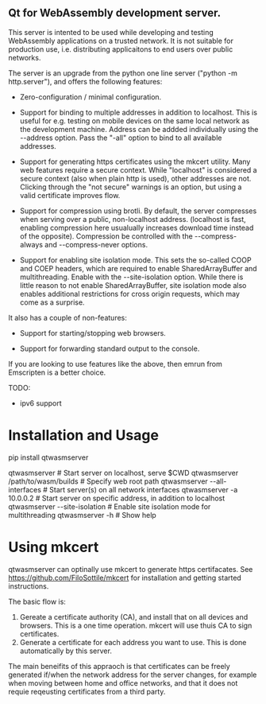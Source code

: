 ## Qt for WebAssembly development server. 

This server is intented to be used while developing and testing WebAssembly applications on a
trusted network. It is not suitable for production use, i.e. distributing applicaitons to end
users over public networks.

The server is an upgrade from the python one line server ("python -m http.server"), and offers the
following features:

* Zero-configuration / minimal configuration.

* Support for binding to multiple addresses in addition to localhost. This is useful
  for e.g. testing on mobile devices on the same local network as the development machine.
  Address can be addded individually using the --address option. Pass the "-all" option to
  bind to all available addresses.

* Support for generating https certificates using the mkcert utility. Many web features
  require a secure context. While "localhost" is considered a secure context (also when plain
  http is used), other addresses are not. Clicking through the "not secure" warnings is
  an option, but using a valid certificate improves flow.

* Support for compression using brotli. By default, the server compresses when serving over a
  public, non-localhost address. (localhost is fast, enabling compression here usualually increases
  download time instead of the opposite). Compression be controlled with the --compress-always and 
  --compress-never options.

* Support for enabling site isolation mode. This sets the so-called COOP and COEP headers,
  which are required to enable SharedArrayBuffer and multithreading. Enable with the --site-isolation option.
  While there is little reason to not enable SharedArrayBuffer, site isolation mode also enables
  additional restrictions for cross origin requests, which may come as a surprise.

It also has a couple of non-features:

* Support for starting/stopping web browsers.

* Support for forwarding standard output to the console.

If you are looking to use features like the above, then emrun from Emscripten is a better choice.

TODO:

 * ipv6 support

# Installation and Usage

pip install qtwasmserver

qtwasmserver                        # Start server on localhost, serve $CWD
qtwasmserver /path/to/wasm/builds   # Specify web root path
qtwasmserver --all-interfaces       # Start server(s) on all network interfaces
qtwasmserver -a 10.0.0.2            # Start server on specific address, in addition to localhost
qtwasmserver --site-isolation       # Enable site isolation mode for multithreading
qtwasmserver -h                     # Show help

# Using mkcert

qtwasmserver can optinally use mkcert to generate https certifacates. See https://github.com/FiloSottile/mkcert for
installation and getting started instructions.

The basic flow is:

 1. Gereate a certificate authority (CA), and install that on all devices and browsers.
    This is a one time operation. mkcert will use thuis CA to sign certificates.
 2. Generate a certificate for each address you want to use. This is done automatically
    by this server.

The main beneifits of this appraoch is that certificates can be freely generated if/when
the network address for the server changes, for example when moving between home and office
networks, and that it does not requie reqeusting certificates from a third party.
